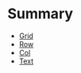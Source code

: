 # Summary #

* [Grid](grid/README.md)
* [Row](row/README.md)
* [Col](col/README.md)
* [Text](text/README.md)